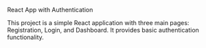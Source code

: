 React App with Authentication

This project is a simple React application with three main pages: Registration, Login, and Dashboard. It provides basic authentication functionality.
